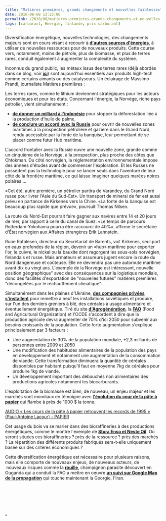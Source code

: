 ```yaml
---
title: "Matières premières, grands changements et nouvelles faiblesses"
date: 2010-06-08 13:25:06
permalink: /2010/06/matieres-premieres-grands-changements-et-nouvelles-faiblesses.html
tags: [carburant, Energie, finlande, prix carburant]
---
```


<p>Diversification énergétique, nouvelles technologies, des changements majeurs sont en cours visant à recourir à <strong><a href="https://gabrielplassat.github.io/transportsdufutur/2010/03/les-energies.html" target="_blank">d'autres sources d'énergies</a></strong>, à utiliser de nouvelles ressources pour de nouveaux produits. Cette course vers, notamment, moins de pétrole, plus de biomasse, et plus de terres rares, conduit également à augmenter la complexité du système.</p> <p>Inconnus du grand public, les métaux issus des terres rares (déjà abordés dans ce blog, voir <strong><a href="https://gabrielplassat.github.io/transportsdufutur/2010/02/les-terres-rares-seront-elles-en-plus-volatiles-.html" target="_blank">ici</a></strong>) sont aujourd'hui essentiels aux produits high-tech comme certains aimants ou des catalyseurs. Un éclairage de Massimo Prandi, journaliste Matières premières : </p>   <!--more-->  <p>   <p>Les terres rares, comme le lithium deviennent stratégiques pour les acteurs économiques et pour les états. Concernant l'énergie, la Norvège, riche pays pétrolier, vient simultanément : <ul> <li> <div><strong><a href="http://indices.usinenouvelle.com/matieres-premieres-industrielles/moratoire-sur-l-autorisation-de-nouvelles-plantations-en-indonesie.3053?xtor=RSS-257&utm_source=feedburner&utm_medium=feed&utm_campaign=Feed%3A+indices-cotations+%28Indices+et+Cotations%2C+le+service+de+l%27Usine+Nouvelle%29&utm_content=Twitter" target="_blank">de donner un milliard à l'indonésie</a></strong> pour stopper la déforestation liée à la production d'huile de palme,</div></li> <li> <div><strong><a href="http://www.lefigaro.fr/matieres-premieres/2010/06/03/04012-20100603ARTFIG00794-ruee-vers-l-or-noir-de-l-ocean-arctique.php" target="_blank">de conclure un accord avec la Russie</a></strong> pour ouvrir de nouvelles zones maritimes à la prospection pétrolière et gazière dans le Grand Nord, rendu accessible par la fonte de la banquise, leur permettant de se placer comme futur Hub maritime.</div></li> </ul> <p dir="ltr">L'accord frontalier avec la Russie ouvre une nouvelle zone, grande comme un cinquième de la Norvège, à la prospection, plus proche des côtes que Chtokman. Du côté norvégien, la réglementation environnementale impose des années d'études avant de commencer l'exploration. Et les Russes ne possèdent pas la technologie pour se lancer seuls dans l'aventure de leur côté de la frontière maritime, ce qui laisse imaginer quelques marées noires polaires ...</p> <p dir="ltr">«Cet été, autre première, un pétrolier partira de Varandey, du Grand Nord russe pour livrer l'Asie du Sud-Est». Un transport de minerai de fer est aussi prévu en partance de Kirkenes vers la Chine. «La fonte de la banquise est beaucoup plus rapide que prévue», poursuit Thomas Nilsen. </p> <p dir="ltr">La route du Nord-Est pourrait faire gagner aux navires entre 14 et 20 jours de mer, par rapport à celle du canal de Suez. «Le temps de parcours Rotterdam-Yokohama pourra être raccourci de 40%», affirme le secrétaire d'État norvégien aux Affaires étrangères Erik Lahn­stein. </p> <p dir="ltr">Rune Rafalesen, directeur du Secrétariat de Barents, voit Kirkenes, seul port en eaux profondes de la région, devenir un «hub» maritime pour exporter l'or, le cuivre, le nickel ou la bauxite dont regorgent les sous-sols norvégien, finlandais et russe. Mais armateurs et assureurs jugent encore la route du Nord dangereuse et coûteuse. Elle ne deviendra pas une autoroute maritime avant dix ou vingt ans. L'exemple de la Norvège est intéressant, nouvelle position géographique" avec des conséquences sur la logistique mondiale, donc des facilités d'exportation de "nouvelles futures" matières premières "décongelées par le réchauffement climatique".</p> <p dir=""ltr"">Simultanément dans les plaines d'Ukraine, <strong><a href=""http://www.ouest-france.fr/actu/actuDet_-Ces-Francais-qui-vont-faire-leur-ble-en-Ukraine-_3637-1393867_actu.Htm"" target=""_blank"">des compagnies privées s'installent</a></strong> pour remettre à neuf les installations soviétiques et produire, sur l'un des derniers greniers à blé, des céréales à usage alimentaire et éventuellement énergétique. Tiré du site <strong><a href=""http://www.agrogeneration.com/index.php?option=com_content&view=article&id=3&Itemid=3&lang=fr"" target=""_blank"">d'Agrogénération</a></strong>, la <strong><a href=""ftp://ftp.fao.org/docrep/fao/meeting/018/k6021f.pdf"">FAO</a></strong> (Food and Agricultural Organization) et l'OCDE s'accordent à dire que la production agricole devra augmenter de 70% d'ici 2050 pour subvenir aux besoins croissants de la population. Cette forte augmentation s'explique principalement par 3 facteurs :</p> <ul> <li> <div>Une augmentation de 30% de la population mondiale, +2,3 milliards de personnes entre 2009 et 2050</div></li> <li> <div>Une modification des habitudes alimentaires de la population des pays en développement et notamment une augmentation de la consommation de viande. Cette transformation diminuera la quantité de céréales disponibles par habitant puisqu'il faut en moyenne 7kg de céréales pour produire 1kg de viande.</div></li> <li> <div>Un développement important des débouchés non alimentaires des productions agricoles notamment les biocarburants.</div></li> </ul> <p>L'exploitation de la biomasse est bien, de nouveau, un enjeu majeur et les marchés sont mondiaux en témoigne avec <strong><a href=""http://www.lesechos.fr/info/industrie/020575575892-audio-les-cours-de-la-pate-a-papier-retrouvent-les-records-de-1995-paul-antoine-lacour-.htm"" target=""_blank"">l'évolution du cour de la pâte à papier</a></strong> qui flambe à près de 1000 $ la tonne.</p> <p align=""justify"" class=""asset asset-audio at-xid-6a0120a66d2ad4970b0134838201cb970c""><a class=""inline-player"" href="https://gabrielplassat.github.io/transportsdufutur/wp-content/uploads/sites/6/files/audio--les-cours-de-la-pete-a-papier-retrouvent-les-records-de-1995--paul-antoine-lacour---papier.mp3"">AUDIO « Les cours de la pâte à papier retrouvent les records de 1995 » (Paul-Antoine Lacour) - PAPIER</a></p> <p>Cet usage du bois va se marier dans des bioraffineries à des productions énergétiques, comme le montre l'exemple de <strong><a href="https://gabrielplassat.github.io/transportsdufutur/2010/02/focus-sur-la-finlande.html"" target=""_blank"">Stora Enso et Neste Oil</a></strong>. Où seront situées ces bioraffineries ? près de la ressource ? près des marchés ? La répartition des différents produits fabriqués sera-t-elle uniquement basée sur des critères économiques ?</p> <p>Cette diversification énergétique est nécessaire pour plusieurs raisons, mais elle comporte de nouveaux enjeux, de nouveaux acteurs, de  nouveaux risques comme la <strong><a href=""http://www.lefigaro.fr/sciences-technologies/2010/05/27/01030-20100527ARTFIG00728-un-champignon-attaque-le-ble-en-afrique-du-sud.php"" target=""_blank"">rouille</a></strong>, champignon parasite découvert en Ouganda qui a conduit la FAO a mettre en oeuvre <strong><a href=""http://www.fao.org/agriculture/crops/rust/stem/stem-rustmapper/en/"" target=""_blank"">un suivi sur Google Map de la propagation</a></strong> qui touche maintenant la Géorgie, l'Iran. </p> <p><br /></p> <p><a href=""ftp://ftp.fao.org/docrep/fao/meeting/018/k6021f.pdf""></a> </p><br /> <p></p></p></p>"
